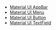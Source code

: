 - [Material UI AppBar](https://mui.com/material-ui/react-app-bar/#main-content)
- [Material UI Menu](https://mui.com/material-ui/react-menu/#main-content)
- [Material UI Button](https://mui.com/material-ui/react-button/#main-content)
- [Material UI TextField](https://mui.com/material-ui/react-text-field/#main-content)
